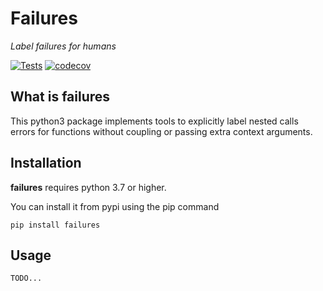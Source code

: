 # Failures
_Label failures for humans_

[![Tests](https://github.com/mediadnan/Failures/actions/workflows/tests.yml/badge.svg)](https://github.com/mediadnan/Failures/actions/workflows/tests.yml)
[![codecov](https://codecov.io/gh/mediadnan/Failures/branch/main/graph/badge.svg?token=E58PJ3OFME)](https://codecov.io/gh/mediadnan/Failures)


## What is failures
This python3 package implements tools to explicitly label nested calls errors
for functions without coupling or passing extra context arguments.

## Installation
**failures** requires python 3.7 or higher.

You can install it from pypi using the pip command

```shell
pip install failures
```

## Usage
    TODO...